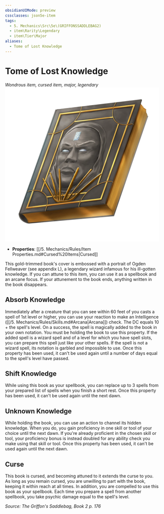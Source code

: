```yaml
---
obsidianUIMode: preview
cssclasses: json5e-item
tags:
  - 5. Mechanics\Src\5e\(GRIFFONSSADDLEBAG2)
  - item\Rarity\Legendary
  - item\Tier\Major
aliases:
  - Tome of Lost Knowledge
---
```

# Tome of Lost Knowledge
*Wondrous item, cursed item, major, legendary*  
![](https://raw.githubusercontent.com/TheGiddyLimit/homebrew-img/main/img/GriffonsSaddlebag2/Items/Tome-of-Lost-Knowledge.webp#right)  

- **Properties**: [[/5. Mechanics/Rules/Item Properties.md#Cursed%20Items\|Cursed]]

This gold-trimmed book's cover is embossed with a portrait of Ogden Fellweaver (see appendix L), a legendary wizard infamous for his ill-gotten knowledge. If you can attune to this item, you can use it as a spellbook and an arcane focus. If your attunement to the book ends, anything written in the book disappears.

## Absorb Knowledge

Immediately after a creature that you can see within 60 feet of you casts a spell of 1st level or higher, you can use your reaction to make an Intelligence ([[/5. Mechanics/Rules/Skills.md#Arcana\|Arcana]]) check. The DC equals 10 + the spell's level. On a success, the spell is magically added to the book in your own notation. You must be holding the book to use this property. If the added spell is a wizard spell and of a level for which you have spell slots, you can prepare this spell just like your other spells. If the spell is not a wizard spell, its notation is garbled and impossible to use. Once this property has been used, it can't be used again until a number of days equal to the spell's level have passed.

## Shift Knowledge

While using this book as your spellbook, you can replace up to 3 spells from your prepared list of spells when you finish a short rest. Once this property has been used, it can't be used again until the next dawn.

## Unknown Knowledge

While holding the book, you can use an action to channel its hidden knowledge. When you do, you gain proficiency in one skill or tool of your choice until the next dawn. If you're already proficient in the chosen skill or tool, your proficiency bonus is instead doubled for any ability check you make using that skill or tool. Once this property has been used, it can't be used again until the next dawn.

## Curse

This book is cursed, and becoming attuned to it extends the curse to you. As long as you remain cursed, you are unwilling to part with the book, keeping it within reach at all times. In addition, you are compelled to use this book as your spellbook. Each time you prepare a spell from another spellbook, you take psychic damage equal to the spell's level.

*Source: The Griffon's Saddlebag, Book 2 p. 176*
